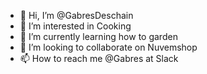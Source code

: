 - 👋 Hi, I’m @GabresDeschain
- 👀 I’m interested in Cooking
- 🌱 I’m currently learning how to garden
- 💞️ I’m looking to collaborate on Nuvemshop
- 📫 How to reach me @Gabres at Slack 
